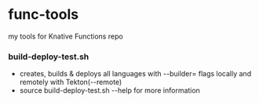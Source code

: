 # func-tools
my tools for Knative Functions repo
### build-deploy-test.sh
- creates, builds & deploys all languages with --builder= flags locally and remotely with Tekton(--remote)
- source build-deploy-test.sh --help for more information
